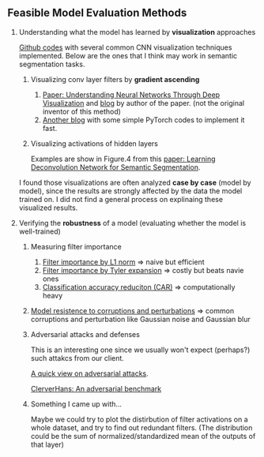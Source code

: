 ## Feasible Model Evaluation Methods
1. Understanding what the model has learned by **visualization** approaches

    [Github codes](https://github.com/utkuozbulak/pytorch-cnn-visualizations) with several common CNN visualization techniques implemented. Below are the ones that I think may work in semantic segmentation tasks.
    1. Visualizing conv layer filters by **gradient ascending**
        1. [Paper: Understanding Neural Networks Through Deep Visualization](http://yosinski.com/media/papers/Yosinski__2015__ICML_DL__Understanding_Neural_Networks_Through_Deep_Visualization__.pdf) and [blog](http://yosinski.com/deepvis) by author of the paper. (not the original inventor of this method)
        2. [Another blog](https://towardsdatascience.com/how-to-visualize-convolutional-features-in-40-lines-of-code-70b7d87b0030) with some simple PyTorch codes to implement it fast.
    2. Visualizing activations of hidden layers
        
        Examples are show in Figure.4 from this [paper: Learning Deconvolution Network for Semantic Segmentation](https://www.cv-foundation.org/openaccess/content_iccv_2015/papers/Noh_Learning_Deconvolution_Network_ICCV_2015_paper.pdf).
        
    I found those visualizations are often analyzed **case by case** (model by model), since the results are strongly affected by the data the model trained on. I did not find a general process on explinaing these visualized results.
       
2. Verifying the **robustness** of a model (evaluating whether the model is well-trained)
    1. Measuring filter importance 
        1. [Filter importance by L1 norm](https://openreview.net/pdf?id=rJqFGTslg) => naive but efficient
        2. [Filter importance by Tyler expansion](https://arxiv.org/pdf/1611.06440.pdf) => costly but beats navie ones
        3. [Classification accuracy reduciton (CAR)](https://arxiv.org/pdf/1705.07356.pdf) => computationally heavy
    2. [Model resistence to corruptions and perturbations](https://arxiv.org/pdf/1903.12261.pdf) => common corruptions and perturbation like Gaussian noise and Gaussian blur
    3. Adversarial attacks and defenses
    
        This is an interesting one since we usually won't expect (perhaps?) such attakcs from our client.
        
        [A quick view on adversarial attacks](http://karpathy.github.io/2015/03/30/breaking-convnets/).
        
        [ClerverHans: An adversarial benchmark](https://github.com/tensorflow/cleverhans)

    4. Something I came up with...
    
        Maybe we could try to plot the distirbution of filter activations on a whole dataset, and try to find out redundant filters. (The distribution could be the sum of normalized/standardized mean of the outputs of that layer)
